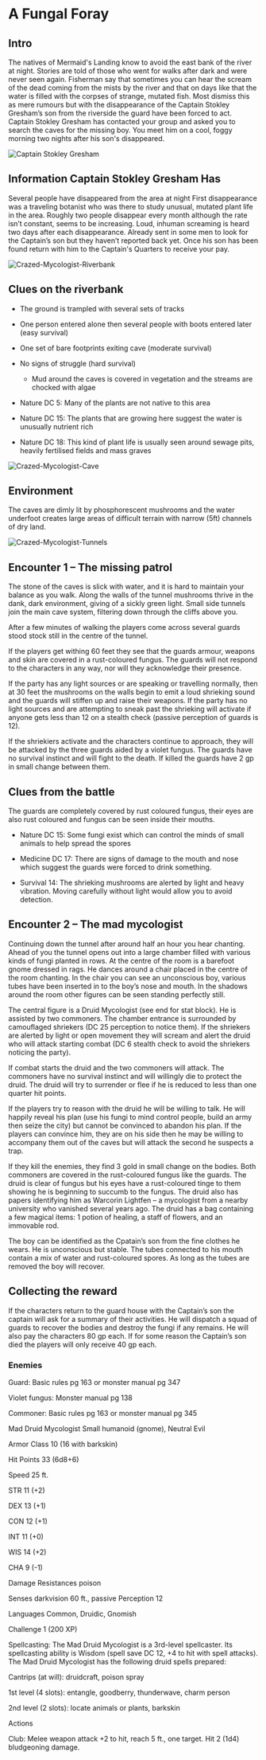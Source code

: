 # A Fungal Foray

## Intro
The natives of Mermaid's Landing know to avoid the east bank of the river at night. Stories are told of those who went for walks after dark and were never seen again. Fisherman say that sometimes you can hear the scream of the dead coming from the mists by the river and that on days like that the water is filled with the corpses of strange, mutated fish. Most dismiss this as mere rumours but with the disappearance of the Captain Stokley Gresham’s son from the riverside the guard have been forced to act. Captain Stokley Gresham has contacted your group and asked you to search the caves for the missing boy. You meet him on a cool, foggy morning two nights after his son's disappeared.

![Captain Stokley Gresham](https://github.com/CGavinMullis/Oliran-Github/blob/main/Characters/NPCs/VINPCs/Captain-Stokley-Gresham/Captain-Stokley-Gresham.jpg)
## Information Captain Stokley Gresham Has
Several people have disappeared from the area at night
First disappearance was a traveling botanist who was there to study unusual, mutated plant life in the area.
Roughly two people disappear every month although the rate isn’t constant, seems to be increasing.
Loud, inhuman screaming is heard two days after each disappearance.
Already sent in some men to look for the Captain’s son but they haven’t reported back yet.
Once his son has been found return with him to the Captain's Quarters to receive your pay.

![Crazed-Mycologist-Riverbank](https://github.com/CGavinMullis/Oliran-Github/blob/main/Atlas/Continental/Velik/Titurel-Island/Local/Scene/Crazed-Mycologist-Riverbank.jpg)
## Clues on the riverbank

* The ground is trampled with several sets of tracks

* One person entered alone then several people with boots entered later (easy survival)

* One set of bare footprints exiting cave (moderate survival)

* No signs of struggle (hard survival)
  * Mud around the caves is covered in vegetation and the streams are chocked with algae

* Nature DC 5: Many of the plants are not native to this area

* Nature DC 15: The plants that are growing here suggest the water is unusually nutrient rich

* Nature DC 18: This kind of plant life is usually seen around sewage pits, heavily fertilised fields and mass graves

![Crazed-Mycologist-Cave](https://github.com/CGavinMullis/Oliran-Github/blob/main/Atlas/Continental/Velik/Titurel-Island/Local/Scene/Crazed-Mycologist-Cave.jpg)
## Environment
The caves are dimly lit by phosphorescent mushrooms and the water underfoot creates large areas of difficult terrain with narrow (5ft) channels of dry land.

![Crazed-Mycologist-Tunnels](https://github.com/CGavinMullis/Oliran-Github/blob/main/Atlas/Continental/Velik/Titurel-Island/Local/Dungeon/Mycologist-Tunnel.jpg)
## Encounter 1 – The missing patrol
The stone of the caves is slick with water, and it is hard to maintain your balance as you walk. Along the walls of the tunnel mushrooms thrive in the dank, dark environment, giving of a sickly green light. Small side tunnels join the main cave system, filtering down through the cliffs above you.

After a few minutes of walking the players come across several guards stood stock still in the centre of the tunnel.

If the players get withing 60 feet they see that the guards armour, weapons and skin are covered in a rust-coloured fungus. The guards will not respond to the characters in any way, nor will they acknowledge their presence.

If the party has any light sources or are speaking or travelling normally, then at 30 feet the mushrooms on the walls begin to emit a loud shrieking sound and the guards will stiffen up and raise their weapons. If the party has no light sources and are attempting to sneak past the shrieking will activate if anyone gets less than 12 on a stealth check (passive perception of guards is 12).

If the shriekiers activate and the characters continue to approach, they will be attacked by the three guards aided by a violet fungus. The guards have no survival instinct and will fight to the death. If killed the guards have 2 gp in small change between them.


## Clues from the battle

The guards are completely covered by rust coloured fungus, their eyes are also rust coloured and fungus can be seen inside their mouths.

* Nature DC 15: Some fungi exist which can control the minds of small animals to help spread the spores
  
* Medicine DC 17: There are signs of damage to the mouth and nose which suggest the guards were forced to drink something.

* Survival 14: The shrieking mushrooms are alerted by light and heavy vibration. Moving carefully without light would allow you to avoid detection.


## Encounter 2 – The mad mycologist
Continuing down the tunnel after around half an hour you hear chanting. Ahead of you the tunnel opens out into a large chamber filled with various kinds of fungi planted in rows. At the centre of the room is a barefoot gnome dressed in rags. He dances around a chair placed in the centre of the room chanting. In the chair you can see an unconscious boy, various tubes have been inserted in to the boy’s nose and mouth. In the shadows around the room other figures can be seen standing perfectly still.

The central figure is a Druid Mycologist (see end for stat block). He is assisted by two commoners. The chamber entrance is surrounded by camouflaged shriekers (DC 25 perception to notice them). If the shriekers are alerted by light or open movement they will scream and alert the druid who will attack starting combat (DC 6 stealth check to avoid the shriekers noticing the party).

If combat starts the druid and the two commoners will attack. The commoners have no survival instinct and will willingly die to protect the druid. The druid will try to surrender or flee if he is reduced to less than one quarter hit points.

If the players try to reason with the druid he will be willing to talk. He will happily reveal his plan (use his fungi to mind control people, build an army then seize the city) but cannot be convinced to abandon his plan. If the players can convince him, they are on his side then he may be willing to accompany them out of the caves but will attack the second he suspects a trap.

If they kill the enemies, they find 3 gold in small change on the bodies. Both commoners are covered in the rust-coloured fungus like the guards. The druid is clear of fungus but his eyes have a rust-coloured tinge to them showing he is beginning to succumb to the fungus. The druid also has papers identifying him as Warcorin Lightfen – a mycologist from a nearby university who vanished several years ago. The druid has a bag containing a few magical items: 1 potion of healing, a staff of flowers, and an immovable rod.

The boy can be identified as the Cpatain’s son from the fine clothes he wears. He is unconscious but stable. The tubes connected to his mouth contain a mix of water and rust-coloured spores. As long as the tubes are removed the boy will recover.

## Collecting the reward
If the characters return to the guard house with the Captain’s son the captain will ask for a summary of their activities. He will dispatch a squad of guards to recover the bodies and destroy the fungi if any remains. He will also pay the characters 80 gp each. If for some reason the Captain’s son died the players will only receive 40 gp each.

### Enemies
Guard: Basic rules pg 163 or monster manual pg 347

Violet fungus: Monster manual pg 138

Commoner: Basic rules pg 163 or monster manual pg 345

Mad Druid Mycologist
Small humanoid (gnome), Neutral Evil

Armor Class 10 (16 with barkskin)

Hit Points 33 (6d8+6)

Speed 25 ft.

STR 11 (+2)

DEX 13 (+1)

CON 12 (+1)

INT 11 (+0)

WIS 14 (+2)

CHA 9 (-1)

Damage Resistances poison

Senses darkvision 60 ft., passive Perception 12

Languages Common, Druidic, Gnomish

Challenge 1 (200 XP)

Spellcasting: The Mad Druid Mycologist is a 3rd-level spellcaster. Its spellcasting ability is Wisdom (spell save DC 12, +4 to hit with spell attacks). The Mad Druid Mycologist has the following druid spells prepared:

Cantrips (at will): druidcraft, poison spray

1st level (4 slots): entangle, goodberry, thunderwave, charm person

2nd level (2 slots): locate animals or plants, barkskin

Actions

Club: Melee weapon attack +2 to hit, reach 5 ft., one target. Hit 2 (1d4) bludgeoning damage.